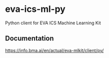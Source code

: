 # eva-ics-ml-py

Python client for EVA ICS Machine Learning Kit

## Documentation

<https://info.bma.ai/en/actual/eva-mlkit/client/py/>
